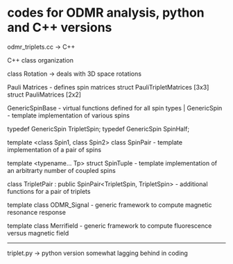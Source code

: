 # codes for ODMR analysis, python and C++ versions 

odmr_triplets.cc -> C++ 

C++ class organization 

class Rotation -> deals with 3D space rotations 

Pauli Matrices - defines spin matrices 
struct PauliTripletMatrices [3x3]
struct PauliMatrices [2x2]

GenericSpinBase - virtual functions defined for all spin types 
   |
   GenericSpin - template implementation of various spins 

typedef GenericSpin<PauliTripletMatrices> TripletSpin;
typedef GenericSpin<PauliMatrices> SpinHalf;

template <class Spin1, class Spin2> class SpinPair - template implementation of a pair of spins 

template <typename... Tp> struct SpinTuple - template implementation of an arbitrarty number of coupled spins 

class TripletPair : public SpinPair<TripletSpin, TripletSpin> - additional functions for a pair of triplets 

template <class SpinSystem>  class ODMR_Signal - generic framework to compute magnetic resonance response 

template <class SpinSystem>  class Merrifield - generic framework to compute fluorescence versus magnetic field

---------------------------

triplet.py -> python version somewhat lagging behind in coding 
